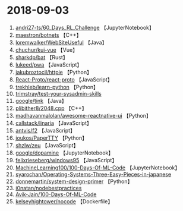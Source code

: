 # 2018-09-03

1. [andri27-ts/60_Days_RL_Challenge](https://github.com/andri27-ts/60_Days_RL_Challenge) 【JupyterNotebook】
2. [maestron/botnets](https://github.com/maestron/botnets) 【C++】
3. [loremwalker/WebSiteUseful](https://github.com/loremwalker/WebSiteUseful) 【Java】
4. [chuchur/kui-vue](https://github.com/chuchur/kui-vue) 【Vue】
5. [sharkdp/bat](https://github.com/sharkdp/bat) 【Rust】
6. [lukeed/pwa](https://github.com/lukeed/pwa) 【JavaScript】
7. [jakubroztocil/httpie](https://github.com/jakubroztocil/httpie) 【Python】
8. [React-Proto/react-proto](https://github.com/React-Proto/react-proto) 【JavaScript】
9. [trekhleb/learn-python](https://github.com/trekhleb/learn-python) 【Python】
10. [trimstray/test-your-sysadmin-skills](https://github.com/trimstray/test-your-sysadmin-skills) 
11. [google/tink](https://github.com/google/tink) 【Java】
12. [plibither8/2048.cpp](https://github.com/plibither8/2048.cpp) 【C++】
13. [madhavanmalolan/awesome-reactnative-ui](https://github.com/madhavanmalolan/awesome-reactnative-ui) 【Python】
14. [callstack/linaria](https://github.com/callstack/linaria) 【JavaScript】
15. [antvis/f2](https://github.com/antvis/f2) 【JavaScript】
16. [joukos/PaperTTY](https://github.com/joukos/PaperTTY) 【Python】
17. [shzlw/zeu](https://github.com/shzlw/zeu) 【JavaScript】
18. [google/dopamine](https://github.com/google/dopamine) 【JupyterNotebook】
19. [felixrieseberg/windows95](https://github.com/felixrieseberg/windows95) 【JavaScript】
20. [MachineLearning100/100-Days-Of-ML-Code](https://github.com/MachineLearning100/100-Days-Of-ML-Code) 【JupyterNotebook】
21. [syarochan/Operating-Systems-Three-Easy-Pieces-in-japanese](https://github.com/syarochan/Operating-Systems-Three-Easy-Pieces-in-japanese) 
22. [donnemartin/system-design-primer](https://github.com/donnemartin/system-design-primer) 【Python】
23. [i0natan/nodebestpractices](https://github.com/i0natan/nodebestpractices) 
24. [Avik-Jain/100-Days-Of-ML-Code](https://github.com/Avik-Jain/100-Days-Of-ML-Code) 
25. [kelseyhightower/nocode](https://github.com/kelseyhightower/nocode) 【Dockerfile】
